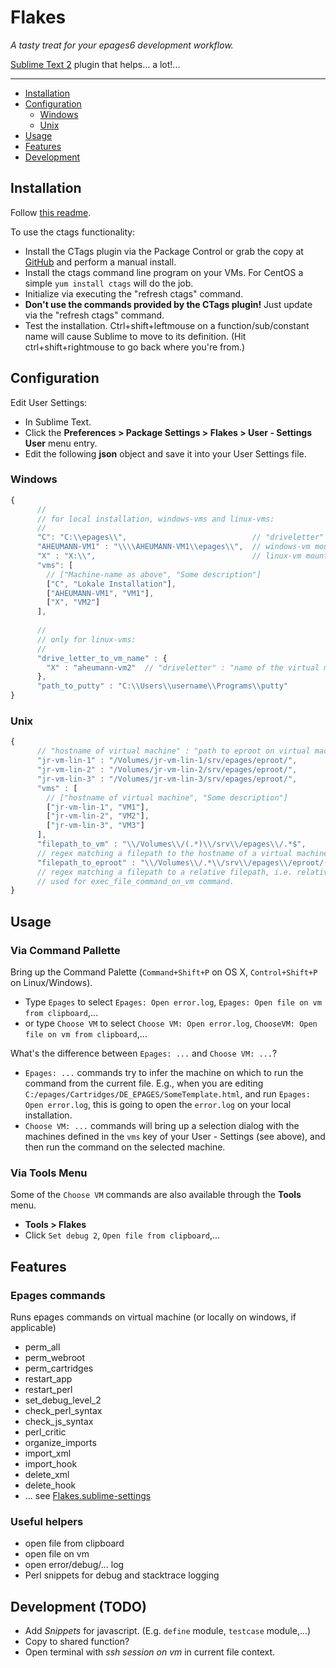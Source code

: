 Flakes
=================

*A tasty treat for your epages6 development workflow.*

[Sublime Text 2](http://www.sublimetext.com/2) plugin that helps... a lot!...

---

- [Installation](#installation)
- [Configuration](#configuration)
  - [Windows](#windows)
  - [Unix](#unix)
- [Usage](#usage)
- [Features](#features)
- [Development](#development-todo)


Installation
------------
Follow [this readme](https://github.com/ePages-rnd/sublimetext-plugins).

To use the ctags functionality:

* Install the CTags plugin via the Package Control or grab the copy at [GitHub](https://github.com/SublimeText/CTags) and perform a manual install.
* Install the ctags command line program on your VMs. For CentOS a simple ```yum install ctags``` will do the job.
* Initialize via executing the "refresh ctags" command.
* **Don't use the commands provided by the CTags plugin!** Just update via the "refresh ctags" command.
* Test the installation. Ctrl+shift+leftmouse on a function/sub/constant name will cause Sublime to move to its definition. (Hit ctrl+shift+rightmouse to go back where you're from.)

Configuration
--------------
Edit User Settings:
* In Sublime Text.
* Click the **Preferences > Package Settings > Flakes > User - Settings User** menu entry.
* Edit the following **json** object and save it into your User Settings file.
### Windows
```js
{
      //
      // for local installation, windows-vms and linux-vms:
      //    
      "C": "C:\\epages\\",                            // "driveletter" : "Path to eproot on that drive"
      "AHEUMANN-VM1" : "\\\\AHEUMANN-VM1\\epages\\",  // windows-vm mounted as a network drive
      "X" : "X:\\",                                   // linux-vm mounted on X: drive via WinSCP
      "vms": [
        // ["Machine-name as above", "Some description"]
        ["C", "Lokale Installation"],
        ["AHEUMANN-VM1", "VM1"],
        ["X", "VM2"]
      ],
      
      //
      // only for linux-vms:
      //      
      "drive_letter_to_vm_name" : {
        "X" : "aheumann-vm2"  // "driveletter" : "name of the virtual machine on the nextwork"
      },
      "path_to_putty" : "C:\\Users\\username\\Programs\\putty"
}
```
### Unix
```js
{
      // "hostname of virtual machine" : "path to eproot on virtual machine on your file system"
      "jr-vm-lin-1" : "/Volumes/jr-vm-lin-1/srv/epages/eproot/",
      "jr-vm-lin-2" : "/Volumes/jr-vm-lin-2/srv/epages/eproot/",
      "jr-vm-lin-3" : "/Volumes/jr-vm-lin-3/srv/epages/eproot/",
      "vms" : [
        // ["hostname of virtual machine", "Some description"]
        ["jr-vm-lin-1", "VM1"],
        ["jr-vm-lin-2", "VM2"],
        ["jr-vm-lin-3", "VM3"]
      ],
      "filepath_to_vm" : "\\/Volumes\\/(.*)\\/srv\\/epages\\/.*$",
      // regex matching a filepath to the hostname of a virtual machine
      "filepath_to_eproot" : "\\/Volumes\\/.*\\/srv\\/epages\\/eproot/(.*)$",
      // regex matching a filepath to a relative filepath, i.e. relative to eproot.
      // used for exec_file_command_on_vm command.
}
```

Usage
--------
### Via Command Pallette
Bring up the Command Palette (`Command+Shift+P` on OS X, `Control+Shift+P` on Linux/Windows).
* Type `Epages` to select `Epages: Open error.log`, `Epages: Open file on vm from clipboard`,...
* or type `Choose VM` to select `Choose VM: Open error.log`, `ChooseVM: Open file on vm from clipboard`,...

What's the difference between `Epages: ...` and `Choose VM: ...`?

* `Epages: ...` commands try to infer the machine on which to run the command from the current file. E.g., when you are editing 
  `C:/epages/Cartridges/DE_EPAGES/SomeTemplate.html`, and run `Epages: Open error.log`, this is going to open the `error.log` on your local installation.
* `Choose VM: ...` commands will bring up a selection dialog with the machines defined in the `vms` key of your User - Settings (see above), and then run the command on the selected machine.

### Via Tools Menu
Some of the `Choose VM` commands are also available through the **Tools** menu.
 * **Tools > Flakes**
 * Click `Set debug 2`, `Open file from clipboard`,...

Features
--------

### Epages commands
Runs epages commands on virtual machine (or locally on windows, if applicable)
* perm_all
* perm_webroot
* perm_cartridges
* restart_app
* restart_perl
* set_debug_level_2
* check_perl_syntax
* check_js_syntax
* perl_critic
* organize_imports
* import_xml
* import_hook
* delete_xml
* delete_hook
* ... see [Flakes.sublime-settings](https://github.com/ePages-rnd/sublimetext-epages-flakes/blob/master/Flakes.sublime-settings)

### Useful helpers
* open file from clipboard
* open file on vm
* open error/debug/... log
* Perl snippets for debug and stacktrace logging

Development (TODO)
------------
* Add *Snippets* for javascript. (E.g. `define` module, `testcase` module,...)
* Copy to shared function?
* Open terminal with *ssh session on vm* in current file context.

